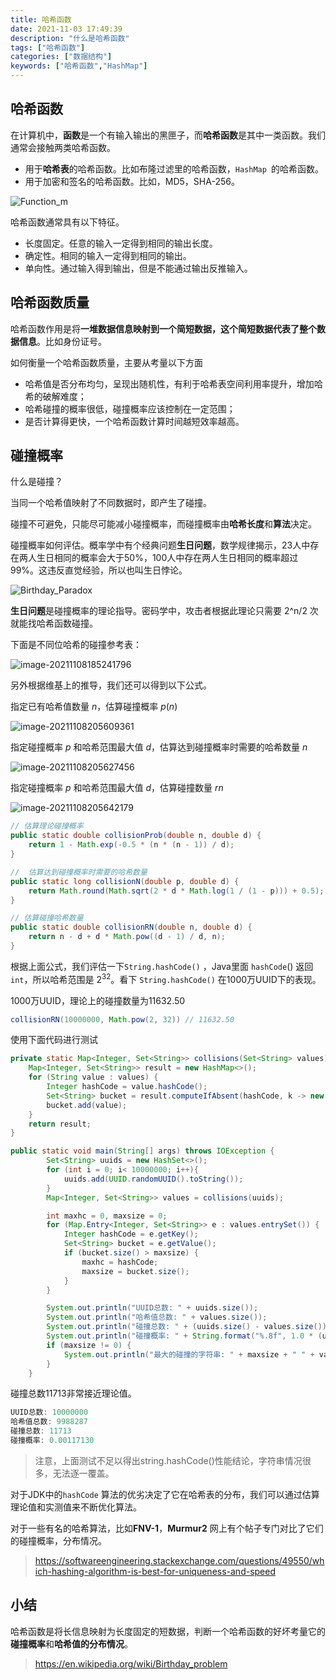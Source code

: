 ```yaml
---
title: 哈希函数
date: 2021-11-03 17:49:39
description: "什么是哈希函数"
tags: ["哈希函数"]
categories: ["数据结构"]
keywords: ["哈希函数","HashMap"]
---
```


## 哈希函数

在计算机中，**函数**是一个有输入输出的黑匣子，而**哈希函数**是其中一类函数。我们通常会接触两类哈希函数。

- 用于**哈希表**的哈希函数。比如布隆过滤里的哈希函数，`HashMap `的哈希函数。
- 用于加密和签名的哈希函数。比如，MD5，SHA-256。



![Function_m](https://blogs-on.oss-cn-beijing.aliyuncs.com/imgs/Function_m.png)

哈希函数通常具有以下特征。

- 长度固定。任意的输入一定得到相同的输出长度。
- 确定性。相同的输入一定得到相同的输出。
- 单向性。通过输入得到输出，但是不能通过输出反推输入。



## 哈希函数质量

哈希函数作用是将**一堆数据信息映射到一个简短数据，这个简短数据代表了整个数据信息**。比如身份证号。

如何衡量一个哈希函数质量，主要从考量以下方面

- 哈希值是否分布均匀，呈现出随机性，有利于哈希表空间利用率提升，增加哈希的破解难度；
- 哈希碰撞的概率很低，碰撞概率应该控制在一定范围；
- 是否计算得更快，一个哈希函数计算时间越短效率越高。



## 碰撞概率

什么是碰撞？

当同一个哈希值映射了不同数据时，即产生了碰撞。

碰撞不可避免，只能尽可能减小碰撞概率，而碰撞概率由**哈希长度**和**算法**决定。

碰撞概率如何评估。概率学中有个经典问题**生日问题**，数学规律揭示，23人中存在两人生日相同的概率会大于50%，100人中存在两人生日相同的概率超过99%。这违反直觉经验，所以也叫生日悖论。

![Birthday_Paradox](https://blogs-on.oss-cn-beijing.aliyuncs.com/imgs/Birthday_Paradox.png)

**生日问题**是碰撞概率的理论指导。密码学中，攻击者根据此理论只需要 2^n/2 次就能找哈希函数碰撞。

下面是不同位哈希的碰撞参考表：

![image-20211108185241796](https://blogs-on.oss-cn-beijing.aliyuncs.com/imgs/image-20211108185241796.png)

另外根据维基上的推导，我们还可以得到以下公式。

指定已有哈希值数量 $n$，估算碰撞概率 $p (n)$

![image-20211108205609361](https://blogs-on.oss-cn-beijing.aliyuncs.com/imgs/image-20211108205609361.png)



指定碰撞概率 $p$ 和哈希范围最大值 $d$，估算达到碰撞概率时需要的哈希数量 $n$

![image-20211108205627456](https://blogs-on.oss-cn-beijing.aliyuncs.com/imgs/image-20211108205627456.png)

指定碰撞概率 $p$ 和哈希范围最大值 $d$，估算碰撞数量 $rn$

![image-20211108205642179](https://blogs-on.oss-cn-beijing.aliyuncs.com/imgs/image-20211108205642179.png)



```java
// 估算理论碰撞概率
public static double collisionProb(double n, double d) {
	return 1 - Math.exp(-0.5 * (n * (n - 1)) / d);
}
```



```java
//  估算达到碰撞概率时需要的哈希数量
public static long collisionN(double p, double d) {
	return Math.round(Math.sqrt(2 * d * Math.log(1 / (1 - p))) + 0.5);
}
```



```java
// 估算碰撞哈希数量
public static double collisionRN(double n, double d) {
 	return n - d + d * Math.pow((d - 1) / d, n);
}
```



根据上面公式，我们评估一下`String.hashCode()` ，Java里面 `hashCode`() 返回 `int`，所以哈希范围是 $2^{32}$。看下 `String.hashCode()` 在1000万UUID下的表现。

1000万UUID，理论上的碰撞数量为11632.50

```java
collisionRN(10000000, Math.pow(2, 32)) // 11632.50
```



使用下面代码进行测试

```java
private static Map<Integer, Set<String>> collisions(Set<String> values) {
	Map<Integer, Set<String>> result = new HashMap<>();
	for (String value : values) {
		Integer hashCode = value.hashCode();
		Set<String> bucket = result.computeIfAbsent(hashCode, k -> new TreeSet<>());
		bucket.add(value);
	}
	return result;
}

public static void main(String[] args) throws IOException {
        Set<String> uuids = new HashSet<>();
        for (int i = 0; i< 10000000; i++){
            uuids.add(UUID.randomUUID().toString());
        }
        Map<Integer, Set<String>> values = collisions(uuids);

        int maxhc = 0, maxsize = 0;
        for (Map.Entry<Integer, Set<String>> e : values.entrySet()) {
            Integer hashCode = e.getKey();
            Set<String> bucket = e.getValue();
            if (bucket.size() > maxsize) {
                maxhc = hashCode;
                maxsize = bucket.size();
            }
        }

        System.out.println("UUID总数: " + uuids.size());
        System.out.println("哈希值总数: " + values.size());
        System.out.println("碰撞总数: " + (uuids.size() - values.size()));
        System.out.println("碰撞概率: " + String.format("%.8f", 1.0 * (uuids.size() - values.size()) / uuids.size()));
        if (maxsize != 0) {
            System.out.println("最大的碰撞的字符串: " + maxsize + " " + values.get(maxhc));
        }
    }
```

碰撞总数11713非常接近理论值。

```java
UUID总数: 10000000
哈希值总数: 9988287
碰撞总数: 11713
碰撞概率: 0.00117130
```

> 注意，上面测试不足以得出string.hashCode()性能结论，字符串情况很多，无法逐一覆盖。

对于JDK中的`hashCode` 算法的优劣决定了它在哈希表的分布，我们可以通过估算理论值和实测值来不断优化算法。

对于一些有名的哈希算法，比如**FNV-1**，**Murmur2** 网上有个帖子专门对比了它们的碰撞概率，分布情况。

> https://softwareengineering.stackexchange.com/questions/49550/which-hashing-algorithm-is-best-for-uniqueness-and-speed

## 小结

哈希函数是将长信息映射为长度固定的短数据，判断一个哈希函数的好坏考量它的**碰撞概率**和**哈希值的分布情况**。



> https://en.wikipedia.org/wiki/Birthday_problem

